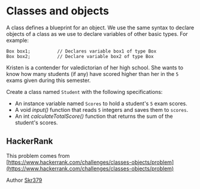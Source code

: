 # Classes and objects

A class defines a blueprint for an object. We use the same syntax to declare objects of a class as we use to declare variables of other basic types. For example:

```
Box box1;          // Declares variable box1 of type Box
Box box2;          // Declare variable box2 of type Box
```

Kristen is a contender for valedictorian of her high school. She wants to know how many students (if any) have scored higher than her in the `5` exams given during this semester.

Create a class named `Student` with the following specifications:

 - An instance variable named `Scores` to hold a student's `5` exam scores.
 - A void *input()* function that reads `5` integers and saves them to `scores`.
 - An int *calculateTotalScore()* function that returns the sum of the student's scores.

## HackerRank

This problem comes from [https://www.hackerrank.com/challenges/classes-objects/problem](https://www.hackerrank.com/challenges/classes-objects/problem)

Author [Skr379](https://www.hackerrank.com/Skr379)